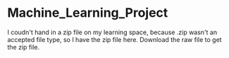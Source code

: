 # Machine_Learning_Project

I coudn't hand in a zip file on my learning space, because .zip wasn't an accepted file type, so I have the zip file here. Download the raw file to get the zip file.
